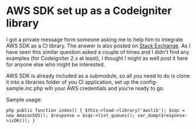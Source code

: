 # AWS SDK set up as a Codeigniter library

I got a private message form someone asking me to help him to integrate AWS SDK as a CI library. The answer is also posted on [Stack Exchange](http://stackoverflow.com/questions/9541613/integrating-aws-sdk-as-a-library-in-codeigniter). As I have seen this similar question asked a couple of times and I didn't find any examples (for Codeigniter 2.x at least), I thought I might as well post it here for anyone else who might be interested.

AWS SDK is already included as a submodule, so all you need to do is clone it into a libraries folder of you CI application, set up the config-sample.inc.php wih your AWS credentials and you're ready to go.

Sample usage:

``php
public function index()
{
	$this->load->library('awslib');
	$sqs = new AmazonSQS();
	$response = $sqs->list_queues();
	var_dump($response->isOK());
}``
